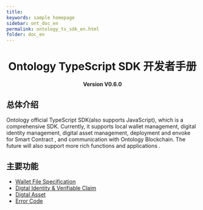 ```yaml
---
title: 
keywords: sample homepage
sidebar: ont_doc_en
permalink: ontology_ts_sdk_en.html
folder: doc_en
---
```




<h1 align="center">Ontology TypeScript SDK 开发者手册</h1>
<h4 align="center">Version V0.6.0 </h4>

## 总体介绍

Ontology official TypeScript SDK(also supports JavaScript), which is a comprehensive SDK. Currently, it supports local wallet management, digital identity management, digital asset management,  deployment and envoke for Smart Contract , and communication with Ontology Blockchain. The future will also support more rich functions and applications .

## 主要功能


- [Wallet File Specification](Wallet_File_Specification.md)
- [Digtal Identity & Verifiable Claim](identity_claim.md)
- [Digtal Asset](asset.md)
- [Error Code](errorcode.md)
